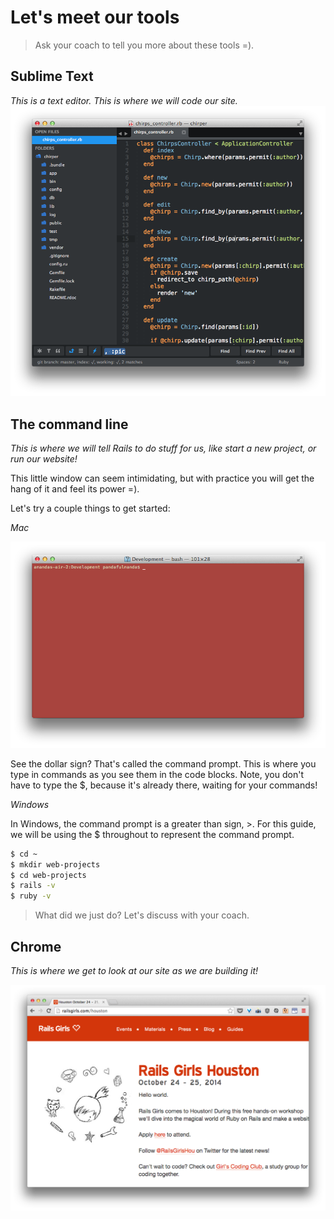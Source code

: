 # Let's meet our tools

> Ask your coach to tell you more about these tools =).

## Sublime Text
*This is a text editor. This is where we will code our site.*
![](../images/sublime.png)

## The command line
*This is where we will tell Rails to do stuff for us, like start a new project, or run our website!*

This little window can seem intimidating, but with practice you will get the hang of it and feel its power =).

Let's try a couple things to get started:

*Mac*

![](../images/terminal_mac.png)


See the dollar sign? That's called the command prompt. This is where you type in commands as you see them in the code blocks. Note, you don't have to type the $, because it's already there, waiting for your commands!

*Windows*




In Windows, the command prompt is a greater than sign, >.  For this guide, we will be using the $ throughout to represent the command prompt.


```bash
$ cd ~
$ mkdir web-projects
$ cd web-projects
$ rails -v
$ ruby -v
```

> What did we just do?  Let's discuss with your coach.


## Chrome
*This is where we get to look at our site as we are building it!*

![](../images/chrome.png)
